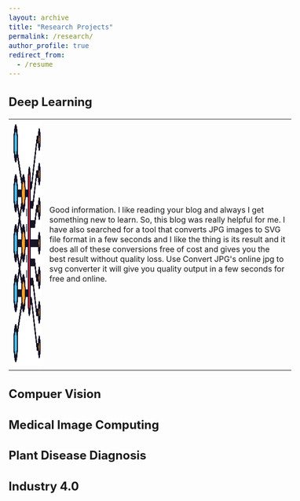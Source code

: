 ```yaml
---
layout: archive
title: "Research Projects"
permalink: /research/
author_profile: true
redirect_from:
  - /resume
---
```


<style type="text/css"> 
  
  body{ font-size: 12pt; } 
  table, tr, td {
    border: none;}
  
</style> 

Deep Learning
------

<table border="0" cellpadding="0">
 <tr>
    <td> <img src="/images/dl.png" alt="Deep Learning" style="height: 500px; width:500px;"/> </td>
    <td>Good information. I like reading your blog and always I get something new to learn. So, this blog was really helpful for me. I have also searched for a tool that converts JPG images to SVG file format in a few seconds and I like the thing is its result and it does all of these conversions free of cost and gives you the best result without quality loss. Use Convert JPG's online jpg to svg converter it will give you quality output in a few seconds for free and online.</td>
 </tr>
</table>

Compuer Vision
-----

Medical Image Computing
-----

Plant Disease Diagnosis
------

Industry 4.0
-----
